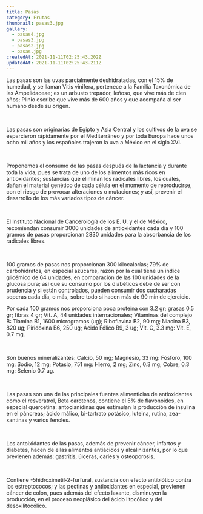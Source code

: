 ```yaml
---
title: Pasas
category: Frutas
thumbnail: pasas3.jpg
gallery:
  - pasas4.jpg
  - pasas3.jpg
  - pasas2.jpg
  - pasas.jpg
createdAt: 2021-11-11T02:25:43.202Z
updatedAt: 2021-11-11T02:25:43.211Z
---
```

Las pasas son las uvas parcialmente deshidratadas, con el 15% de humedad, y se llaman Vitis vinifera, pertenece a la Familia Taxonómica de las Ampelidaceae; es un arbusto trepador, leñoso, que vive más de cien años; Plinio escribe que vive más de 600 años y que acompaña al ser humano desde su origen.

<br/>

Las pasas son originarias de Egipto y Asia Central y los cultivos de la uva se esparcieron rápidamente por el Mediterráneo y por toda Europa hace unos ocho mil años y los españoles trajeron la uva a México en el siglo XVI.

<br/>

Proponemos el consumo de las pasas después de la lactancia y durante toda la vida, pues se trata de uno de los alimentos más ricos en antioxidantes; sustancias que eliminan los radicales libres, los cuales, dañan el material genético de cada célula en el momento de reproducirse, con el riesgo de provocar alteraciones o mutaciones; y así, prevenir el desarrollo de los más variados tipos de cáncer.

<br/>

El Instituto Nacional de Cancerología de los E. U. y el de México, recomiendan consumir 3000 unidades de antioxidantes cada día y 100 gramos de pasas proporcionan 2830 unidades para la absorbancia de los radicales libres.

<br/>

100 gramos de pasas nos proporcionan 300 kilocalorías; 79% de carbohidratos, en especial azúcares, razón por la cual tiene un indice glicémico de 64 unidades, en comparación de las 100 unidades de la glucosa pura; así que su consumo por los diabéticos debe de ser con prudencia y si están controlados, pueden consumir dos cucharadas soperas cada día, o más, sobre todo si hacen más de 90 min de ejercicio.

Por cada 100 gramos nos proporciona poca proteína con 3.2 gr; grasas 0.5 gr; fibras 4 gr; Vit. A, 44 unidades internacionales; Vitaminas del complejo B: Tiamina B1, 1600 microgramos (ug); Riboflavina B2, 90 mg; Niacina B3, 820 ug; Piridoxina B6, 250 ug; Ácido Fólico B9, 3 ug; Vit. C, 3.3 mg: Vit. E, 0.7 mg.

<br/>

Son buenos mineralizantes: Calcio, 50 mg; Magnesio, 33 mg: Fósforo, 100 mg: Sodio, 12 mg; Potasio, 751 mg: Hierro, 2 mg; Zinc, 0.3 mg; Cobre, 0.3 mg: Selenio 0.7 ug.

<br/>

Las pasas son una de las principales fuentes alimenticias de antioxidantes como el resveratrol, Beta carotenos, contiene el 5% de flavonoides, en especial quercetina: antocianidinas que estimulan la producción de insulina en el páncreas; ácido málico, bi-tartrato potásico, luteina, rutina, zea-xantinas y varios fenoles.

<br/>

Los antoixidantes de las pasas, además de prevenir cáncer, infartos y diabetes, hacen de ellas alimentos antiácidos y alcalinizantes, por lo que previenen además: gastritis, úlceras, caries y osteoporosis.

<br/>

Contiene -5hidroximetil-2-furfural, sustancia con efecto antibiótico contra los estreptococos; y las pectinas y antioxidantes en especial, previenen cáncer de colon, pues además del efecto laxante, disminuyen la producción, en el proceso neoplásico del ácido litocólico y del desoxilitocólico.
